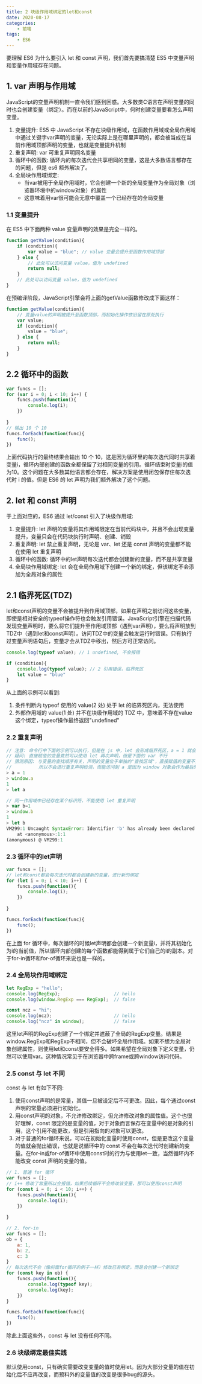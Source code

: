 ```yaml
---
title: 2 块级作用域绑定的let和const
date: 2020-08-17
categories:
    - 前端
tags:
	- ES6
---
```


要理解 ES6 为什么要引入 let 和 const 声明，我们首先要搞清楚 ES5 中变量声明和变量作用域存在问题。

<!-- more -->

## 1. var 声明与作用域
JavaScript的变量声明机制一直令我们感到困惑。大多数类C语言在声明变量的同时也会创建变量（绑定）。而在以前的JavaScript中，何时创建变量要看怎么声明变量。
1. 变量提升: ES5 中 JavaScript 不存在块级作用域，在函数作用域或全局作用域中通过关键字var声明的变量，无论实际上是在哪里声明的，都会被当成在当前作用域顶部声明的变量，也就是变量提升机制
2. 重复声明: var 可重复声明同名变量
3. 循环中的函数: 循环内的每次迭代会共享相同的变量，这是大多数语言都存在的问题，但是 es6 额外解决了。
4. 全局块作用域绑定: 
    - 当var被用于全局作用域时，它会创建一个新的全局变量作为全局对象（浏览器环境中的window对象）的属性
    - 这意味着用var很可能会无意中覆盖一个已经存在的全局变量

### 1.1 变量提升
在 ES5 中下面两种 value 变量声明的效果是完全一样的。

```js
function getValue(condition){
    if (condition){
        var value = "blue"; // value 变量会提升至函数作用域顶部
    } else {
        // 此处可以访问变量 value，值为 undefined
        return null;
    }
    // 此处可以访问变量 value，值为 undefined
} 
```

在预编译阶段，JavaScript引擎会将上面的getValue函数修改成下面这样：

```js
function getValue(condition){
    // 变量value的声明被提升至函数顶部，而初始化操作依旧留在原处执行
    var value;
    if (condition){
        value = "blue"; 
    } else {   
        return null;
    }
} 
```

## 2.2 循环中的函数
```js
var funcs = [];
for (var i = 0; i < 10; i++) {
    funcs.push(function(){
        console.log(i);
    })
    
}
// 输出 10 个 10
funcs.forEach(function(func){
    func();
})
```

上面代码执行的最终结果会输出 10 个 10，这是因为循环里的每次迭代同时共享着变量i，循环内部创建的函数全都保留了对相同变量的引用。循环结束时变量i的值为10。这个问题在大多数其他语言都会存在，解决方案是使用闭包保存住每次迭代时 i 的值。但是 ES6 的 let 声明为我们额外解决了这个问题。

## 2. let 和 const 声明
于上面对应的，ES6 通过 let/const 引入了块级作用域:
1. 变量提升: let 声明的变量将其作用域限定在当前代码块中，并且不会出现变量提升，变量只会在代码块执行时声明、创建、销毁
2. 重复声明: let 禁止重复声明，无论是 var、let 还是 const 声明的变量都不能在使用 let 重复声明
3. 循环中的函数: 循环中的let声明每次迭代都会创建新的变量，而不是共享变量
4. 全局块作用域绑定: let 会在全局作用域下创建一个新的绑定，但该绑定不会添加为全局对象的属性

## 2.1 临界死区(TDZ)
let和const声明的变量不会被提升到作用域顶部，如果在声明之前访问这些变量，即使是相对安全的typeof操作符也会触发引用错误。JavaScript引擎在扫描代码发现变量声明时，要么将它们提升至作用域顶部（遇到var声明），要么将声明放到TDZ中（遇到let和const声明）。访问TDZ中的变量会触发运行时错误。只有执行过变量声明语句后，变量才会从TDZ中移出，然后方可正常访问。

```js
console.log(typeof value); // 1 undefined, 不会报错

if (condition){
    console.log(typeof value); // 2 引用错误，临界死区
    let value = "blue"
}
```

从上面的示例可以看到:
1. 条件判断内 typeof 使用的 value(2 处) 处于 let 的临界死区内，无法使用
2. 外部作用域的 value(1 处) 并不在块级作用域的 TDZ 中，意味着不存在value这个绑定，typeof操作最终返回"undefined"

### 2.2 重复声明
```js
// 注意: 命令行中下面的示例可以执行，但是在 js 中，let 会形成临界死区，a = 1 就会报错
// 疑问: 直接赋值的变量竟然可以使用 let 再次声明，但是下面的 var 不行
// 猜测原因: 与变量的查找顺序有关，声明的变量位于单独的"查找区域"，直接赋值的变量不会加入到这个区域
//          所以不会进行重复声明检测，而能访问到 a 是因为 window 对象会作为最后的查找作用域
> a = 1
> window.a 
1
> let a

// 同一作用域中已经存在某个标识符，不能使用 let 重复声明
> var b=1
> window.b
1
> let b
VM299:1 Uncaught SyntaxError: Identifier 'b' has already been declared
    at <anonymous>:1:1
(anonymous) @ VM299:1
```

### 2.3 循环中的let声明
```js
var funcs = [];
// let和const都会每次迭代时都会创建新的变量，进行新的绑定
for (let i = 0; i < 10; i++) {
    funcs.push(function(){
        console.log(i);
    })
    
}

funcs.forEach(function(func){
    func();
})
```

在上面 for 循环中，每次循环的时候let声明都会创建一个新变量i，并将其初始化为i的当前值，所以循环内部创建的每个函数都能得到属于它们自己的i的副本。对于for-in循环和for-of循环来说也是一样的。

### 2.4 全局块作用域绑定
```js
let RegExp = "hello";
console.log(RegExp);                    // hello
console.log(window.RegExp === RegExp);  // false

const ncz = "hi";
console.log(ncz);                       // hello
console.log("ncz" in window);           // false
```

这里let声明的RegExp创建了一个绑定并遮蔽了全局的RegExp变量。结果是window.RegExp和RegExp不相同，但不会破坏全局作用域。如果不想为全局对象创建属性，则使用let和const要安全得多。如果希望在全局对象下定义变量，仍然可以使用var。这种情况常见于在浏览器中跨frame或跨window访问代码。

### 2.5 const 与 let 不同
const 与 let 有如下不同:
1. 使用const声明的是常量，其值一旦被设定后不可更改。因此，每个通过const声明的常量必须进行初始化。
2. 用const声明的对象，不允许修改绑定，但允许修改对象的属性值。这个也很好理解，const 限定的是变量的值，对于对象而言保存在变量中的是对象的引用，这个引用不能更改，但是引用指向的对象可以更改。
3. 对于普通的for循环来说，可以在初始化变量时使用const，但是更改这个变量的值就会抛出错误，也就是说循环中的 const 不会在每次迭代时创建新的变量。在for-in或for-of循环中使用const时的行为与使用let一致，当然循环内不能改变 const 声明的变量的值。

```js
// 1. 普通 for 循环
var funcs = [];
// i++ 修改了常量所以会报错，如果后续循环不会修改该变量，那可以使用const声明
for (const i = 0; i < 10; i++) {
    funcs.push(function(){
        console.log(i);
    })
    
}

// 2. for-in
var funcs = [];
ob = {
    a: 1,
    b: 2,
    c: 3
}
// 每次迭代不会（像前面for循环的例子一样）修改已有绑定，而是会创建一个新绑定
for (const key in ob) {
    funcs.push(function(){
        console.log(typeof key);
        console.log(key);
    })
}

funcs.forEach(function(func){
    func();
})
```

除此上面这些外，const 与 let 没有任何不同。


### 2.6 块级绑定最佳实践
默认使用const，只有确实需要改变变量的值时使用let。因为大部分变量的值在初始化后不应再改变，而预料外的变量值的改变是很多bug的源头。